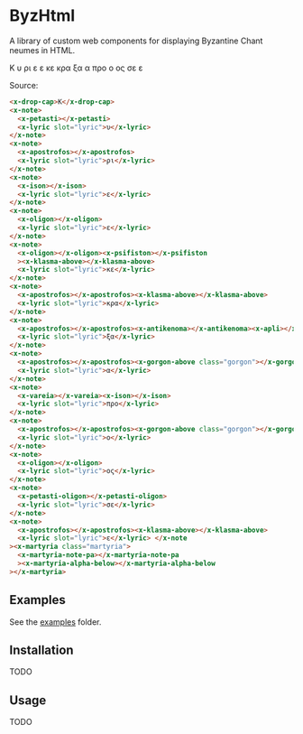 <link rel="stylesheet" href="index.css" />

# ByzHtml

A library of custom web components for displaying Byzantine Chant neumes in HTML.

<div class="example">
    <x-drop-cap>Κ</x-drop-cap>
    <x-note>
      <x-petasti></x-petasti>
      <x-lyric slot="lyric">υ</x-lyric>
    </x-note>
    <x-note>
      <x-apostrofos></x-apostrofos>
      <x-lyric slot="lyric">ρι</x-lyric>
    </x-note>
    <x-note>
      <x-ison></x-ison>
      <x-lyric slot="lyric">ε</x-lyric>
    </x-note>
    <x-note>
      <x-oligon></x-oligon>
      <x-lyric slot="lyric">ε</x-lyric>
    </x-note>
    <x-note>
      <x-oligon></x-oligon><x-psifiston></x-psifiston
      ><x-klasma-above></x-klasma-above>
      <x-lyric slot="lyric">κε</x-lyric>
    </x-note>
    <x-note>
      <x-apostrofos></x-apostrofos><x-klasma-above></x-klasma-above>
      <x-lyric slot="lyric">κρα</x-lyric>
    </x-note>
    <x-note>
      <x-apostrofos></x-apostrofos><x-antikenoma></x-antikenoma><x-apli></x-apli>
      <x-lyric slot="lyric">ξα</x-lyric>
    </x-note>
    <x-note>
      <x-apostrofos></x-apostrofos><x-gorgon-above class="gorgon"></x-gorgon-above>
      <x-lyric slot="lyric">α</x-lyric>
    </x-note>
    <x-note>
      <x-vareia></x-vareia><x-ison></x-ison>
      <x-lyric slot="lyric">προ</x-lyric>
    </x-note>
    <x-note>
      <x-apostrofos></x-apostrofos><x-gorgon-above class="gorgon"></x-gorgon-above>
      <x-lyric slot="lyric">ο</x-lyric>
    </x-note>
    <x-note>
      <x-oligon></x-oligon>
      <x-lyric slot="lyric">ος</x-lyric>
    </x-note>
    <x-note>
      <x-petasti-oligon></x-petasti-oligon>
      <x-lyric slot="lyric">σε</x-lyric>
    </x-note>
    <x-note>
      <x-apostrofos></x-apostrofos><x-klasma-above></x-klasma-above>
      <x-lyric slot="lyric">ε</x-lyric> </x-note
    ><x-martyria class="martyria">
      <x-martyria-note-pa></x-martyria-note-pa
      ><x-martyria-alpha-below></x-martyria-alpha-below
    ></x-martyria>
</div>

Source:

```html
<x-drop-cap>Κ</x-drop-cap>
<x-note>
  <x-petasti></x-petasti>
  <x-lyric slot="lyric">υ</x-lyric>
</x-note>
<x-note>
  <x-apostrofos></x-apostrofos>
  <x-lyric slot="lyric">ρι</x-lyric>
</x-note>
<x-note>
  <x-ison></x-ison>
  <x-lyric slot="lyric">ε</x-lyric>
</x-note>
<x-note>
  <x-oligon></x-oligon>
  <x-lyric slot="lyric">ε</x-lyric>
</x-note>
<x-note>
  <x-oligon></x-oligon><x-psifiston></x-psifiston
  ><x-klasma-above></x-klasma-above>
  <x-lyric slot="lyric">κε</x-lyric>
</x-note>
<x-note>
  <x-apostrofos></x-apostrofos><x-klasma-above></x-klasma-above>
  <x-lyric slot="lyric">κρα</x-lyric>
</x-note>
<x-note>
  <x-apostrofos></x-apostrofos><x-antikenoma></x-antikenoma><x-apli></x-apli>
  <x-lyric slot="lyric">ξα</x-lyric>
</x-note>
<x-note>
  <x-apostrofos></x-apostrofos><x-gorgon-above class="gorgon"></x-gorgon-above>
  <x-lyric slot="lyric">α</x-lyric>
</x-note>
<x-note>
  <x-vareia></x-vareia><x-ison></x-ison>
  <x-lyric slot="lyric">προ</x-lyric>
</x-note>
<x-note>
  <x-apostrofos></x-apostrofos><x-gorgon-above class="gorgon"></x-gorgon-above>
  <x-lyric slot="lyric">ο</x-lyric>
</x-note>
<x-note>
  <x-oligon></x-oligon>
  <x-lyric slot="lyric">ος</x-lyric>
</x-note>
<x-note>
  <x-petasti-oligon></x-petasti-oligon>
  <x-lyric slot="lyric">σε</x-lyric>
</x-note>
<x-note>
  <x-apostrofos></x-apostrofos><x-klasma-above></x-klasma-above>
  <x-lyric slot="lyric">ε</x-lyric> </x-note
><x-martyria class="martyria">
  <x-martyria-note-pa></x-martyria-note-pa
  ><x-martyria-alpha-below></x-martyria-alpha-below
></x-martyria>
```

## Examples

See the [examples](https://github.com/danielgarthur/byzhtml/blob/master/examples) folder.

## Installation

TODO

## Usage

TODO
